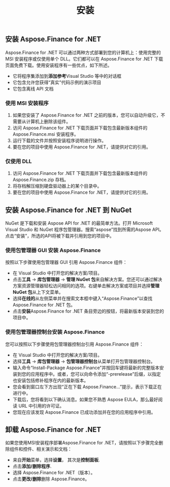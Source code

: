 ﻿---
title: 安装
type: docs
weight: 60
url: /zh/net/installation/
description: 了解使用 NuGet 和程序包管理器 GUI 或控制台安装 C# Finance 库 API。
---
## **安装 Aspose.Finance for .NET**
Aspose.Finance for .NET 可以通过两种方式部署到您的计算机上：使用完整的 MSI 安装程序或仅使用单个 DLL。它们都可以在 Aspose.Finance for .NET 下载页面免费下载。使用安装程序有一些优点，如下所述。

- 它将程序集添加到**添加参考**Visual Studio 等中的对话框
- 它包含允许您获得“真实”代码示例的演示项目
- 它包含离线 API 文档
### **使用 MSI 安装程序**
1. 如果您安装了 Aspose.Finance for .NET 之前的版本，您可以自动升级它，不需要从计算机上删除该组件。
1. 访问 Aspose.Finance for .NET 下载页面并下载包含最新版本组件的 Aspose.Finance.msi 安装程序。
1. 运行下载的文件并按照安装程序说明进行操作。
1. 要在您的项目中使用 Aspose.Finance for .NET，请提供对它的引用。
### **仅使用 DLL**
1. 访问 Aspose.Finance for .NET 下载页面并下载包含最新版本组件的 Aspose.Finance.zip 存档。
1. 将存档解压缩到硬盘驱动器上的某个目录中。
1. 要在您的项目中使用 Aspose.Finance for .NET，请提供对它的引用。
## **安装 Aspose.Finance for .NET 到 NuGet**
NuGet 是下载和安装 Aspose API for .NET 的最简单方法。打开 Microsoft Visual Studio 和 NuGet 程序包管理器。搜索“aspose”找到所需的Aspose API。点击“安装”，所选的API将被下载并引用到您的项目中。
### **使用包管理器 GUI 安装 Aspose.Finance**
按照以下步骤使用包管理器 GUI 引用 Aspose.Finance 组件：

- 在 Visual Studio 中打开您的解决方案/项目。
- 点击**工具** -> **库包管理器** -> **管理 NuGet 包**来自解决方案。您还可以通过解决方案资源管理器轻松访问相同的选项。右键单击解决方案或项目并选择**管理 NuGet 包**从上下文菜单。
- 选择**在线的**从左侧菜单并在搜索文本框中键入“Aspose.Finance”以查找 Aspose.Finance for .NET 包。
- 点击**安装**Aspose.Finance for .NET 条目旁边的按钮，将最新版本安装到您的项目中。
### **使用包管理器控制台安装 Aspose.Finance**
您可以按照以下步骤使用包管理器控制台引用 Aspose.Finance 组件：

- 在 Visual Studio 中打开您的解决方案/项目。
- 选择**工具** -> **库包管理器** -> **包管理器控制台**从菜单打开包管理器控制台。
 - 输入命令“Install-Package Aspose.Finance”并按回车键将最新的完整版本安装到您的应用程序中。或者，您可以向命令添加“-prerelease”后缀，以指定也安装包括修补程序在内的最新版本。
- 您会看到窗口左下方出现“正在下载 Aspose.Finance...”提示，表示下载正在进行中。
- 下载后，您将看到以下确认消息。如果您不熟悉 Aspose EULA，那么最好阅读 URL 中引用的许可证。
- 您现在应该发现 Aspose.Finance 已成功添加并在您的应用程序中引用。
## **卸载 Aspose.Finance for .NET**
如果您使用MSI安装程序部署Aspose.Finance for .NET，请按照以下步骤完全删除组件和控件、相关演示和文档：

- 来自**开始**菜单，选择**设置**， 其次是**控制面板**.
- 点击**添加/删除程序**.
- 选择 Aspose.Finance for .NET（版本）。
- 点击**更改/删除**删除 Aspose.Finance。
